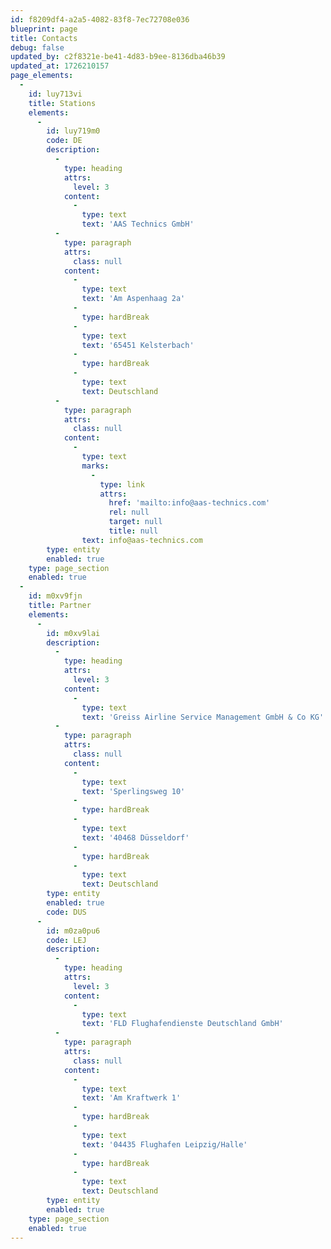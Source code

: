 ```yaml
---
id: f8209df4-a2a5-4082-83f8-7ec72708e036
blueprint: page
title: Contacts
debug: false
updated_by: c2f8321e-be41-4d83-b9ee-8136dba46b39
updated_at: 1726210157
page_elements:
  -
    id: luy713vi
    title: Stations
    elements:
      -
        id: luy719m0
        code: DE
        description:
          -
            type: heading
            attrs:
              level: 3
            content:
              -
                type: text
                text: 'AAS Technics GmbH'
          -
            type: paragraph
            attrs:
              class: null
            content:
              -
                type: text
                text: 'Am Aspenhaag 2a'
              -
                type: hardBreak
              -
                type: text
                text: '65451 Kelsterbach'
              -
                type: hardBreak
              -
                type: text
                text: Deutschland
          -
            type: paragraph
            attrs:
              class: null
            content:
              -
                type: text
                marks:
                  -
                    type: link
                    attrs:
                      href: 'mailto:info@aas-technics.com'
                      rel: null
                      target: null
                      title: null
                text: info@aas-technics.com
        type: entity
        enabled: true
    type: page_section
    enabled: true
  -
    id: m0xv9fjn
    title: Partner
    elements:
      -
        id: m0xv9lai
        description:
          -
            type: heading
            attrs:
              level: 3
            content:
              -
                type: text
                text: 'Greiss Airline Service Management GmbH & Co KG'
          -
            type: paragraph
            attrs:
              class: null
            content:
              -
                type: text
                text: 'Sperlingsweg 10'
              -
                type: hardBreak
              -
                type: text
                text: '40468 Düsseldorf'
              -
                type: hardBreak
              -
                type: text
                text: Deutschland
        type: entity
        enabled: true
        code: DUS
      -
        id: m0za0pu6
        code: LEJ
        description:
          -
            type: heading
            attrs:
              level: 3
            content:
              -
                type: text
                text: 'FLD Flughafendienste Deutschland GmbH'
          -
            type: paragraph
            attrs:
              class: null
            content:
              -
                type: text
                text: 'Am Kraftwerk 1'
              -
                type: hardBreak
              -
                type: text
                text: '04435 Flughafen Leipzig/Halle'
              -
                type: hardBreak
              -
                type: text
                text: Deutschland
        type: entity
        enabled: true
    type: page_section
    enabled: true
---
```

